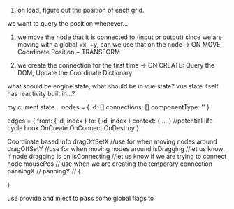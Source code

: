 1. on load, figure out the position of each grid.

we want to query the position whenever...
1. we move the node that it is connected to (input or output)
since we are moving with a global +x, +y, can we use that on the node
-> ON MOVE, Coordinate Position + TRANSFORM

2. we create the connection for the first time
-> ON CREATE: Query the DOM, Update the Coordinate Dictionary

what should be engine state, what should be in vue state?
vue state itself has reactivity built in...?

my current state...
nodes = {
    id: []
    connections: []
    componentType: ''
}

edges = {
    from: { id, index }
    to: { id, index }
    context: { ... }
    //potential life cycle hook
    OnCreate
    OnConnect
    OnDestroy
}

Coordinate based info
dragOffSetX //use for when moving nodes around 
dragOffSetY //use for when moving nodes around
isDragging //let us know if node dragging is on
isConnecting //let us know if we are trying to connect node
mousePos // use when we are creating the temporary connection
panningX //
panningY //
{

}

use provide and inject to pass some global flags to  
